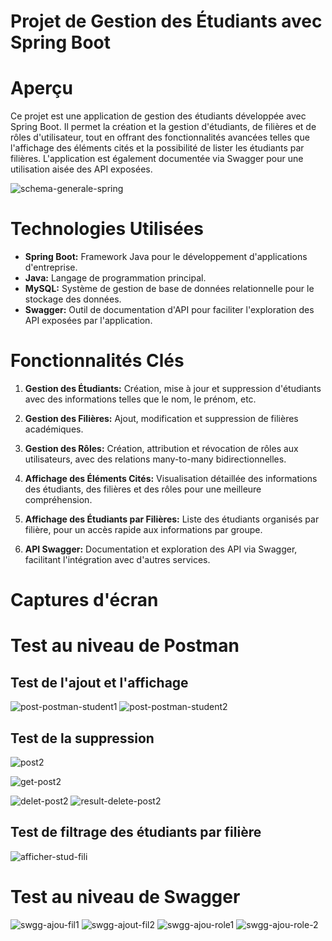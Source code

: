 
# Projet de Gestion des Étudiants avec Spring Boot

# Aperçu

Ce projet est une application de gestion des étudiants développée avec Spring Boot. Il permet la création et la gestion d'étudiants, de filières et de rôles d'utilisateur, tout en offrant des fonctionnalités avancées telles que l'affichage des éléments cités et la possibilité de lister les étudiants par filières. L'application est également documentée via Swagger pour une utilisation aisée des API exposées.

![schema-generale-spring](https://github.com/BasmaGd/tp-SpringBootSwagger/assets/118211411/2ec1f6c8-f079-4e4d-a5b5-fe5744c48b54)

# Technologies Utilisées

- **Spring Boot:** Framework Java pour le développement d'applications d'entreprise.
- **Java:** Langage de programmation principal.
- **MySQL:** Système de gestion de base de données relationnelle pour le stockage des données.
- **Swagger:** Outil de documentation d'API pour faciliter l'exploration des API exposées par l'application.

# Fonctionnalités Clés

1. **Gestion des Étudiants:** Création, mise à jour et suppression d'étudiants avec des informations telles que le nom, le prénom, etc.

2. **Gestion des Filières:** Ajout, modification et suppression de filières académiques.

3. **Gestion des Rôles:** Création, attribution et révocation de rôles aux utilisateurs, avec des relations many-to-many bidirectionnelles.

4. **Affichage des Éléments Cités:** Visualisation détaillée des informations des étudiants, des filières et des rôles pour une meilleure compréhension.

5. **Affichage des Étudiants par Filières:** Liste des étudiants organisés par filière, pour un accès rapide aux informations par groupe.

6. **API Swagger:** Documentation et exploration des API via Swagger, facilitant l'intégration avec d'autres services.

# Captures d'écran 
# Test au niveau de Postman

## Test de l'ajout et l'affichage

![post-postman-student1](https://github.com/BasmaGd/tp-SpringBootSwagger/assets/118211411/a5be265c-eb6d-4fa4-80bd-b5d2d1225f02)
![post-postman-student2](https://github.com/BasmaGd/tp-SpringBootSwagger/assets/118211411/938e215a-ab42-4720-af96-694b023dd41b)

## Test de la suppression

![post2](https://github.com/BasmaGd/tp-SpringBootSwagger/assets/118211411/8ca254a4-b8e4-4e34-af5c-f930fe94b2a6)

![get-post2](https://github.com/BasmaGd/tp-SpringBootSwagger/assets/118211411/759cb814-6b1b-4b8c-a932-db49e83d9ba5)

![delet-post2](https://github.com/BasmaGd/tp-SpringBootSwagger/assets/118211411/9d9c8950-6f0e-43a9-beb8-cbc629205f12)
![result-delete-post2](https://github.com/BasmaGd/tp-SpringBootSwagger/assets/118211411/d2e6984b-0403-4bbe-b883-bf2f2ee69957)

## Test de filtrage des étudiants par filière
![afficher-stud-fili](https://github.com/BasmaGd/tp-SpringBootSwagger/assets/118211411/a3159fa3-f273-4188-9172-b074955174a0)

# Test  au niveau de Swagger
![swgg-ajou-fil1](https://github.com/BasmaGd/tp-SpringBootSwagger/assets/118211411/1affd0ae-44c1-43e1-abf5-b1668fd9374c)
![swgg-ajout-fil2](https://github.com/BasmaGd/tp-SpringBootSwagger/assets/118211411/b4a5cbb7-33ca-4c24-9183-1e0dab827dbc)
![swgg-ajou-role1](https://github.com/BasmaGd/tp-SpringBootSwagger/assets/118211411/70bd3e98-59c4-436e-af8b-4d01008795e3)
![swgg-ajou-role-2](https://github.com/BasmaGd/tp-SpringBootSwagger/assets/118211411/fcd6a983-5d6c-4de5-bb15-46df1972c57e)
